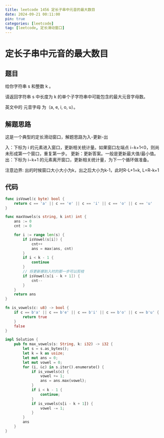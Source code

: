 ```yaml
---
title: leetcode 1456 定长子串中元音的最大数目
date: 2024-09-21 00:11:00
pin: true
categories: [leetcode]
tag: [leetcode, 定长滑动窗口]
---
```


# 定长子串中元音的最大数目

## 题目

给你字符串 s 和整数 k 。

请返回字符串 s 中长度为 k 的单个子字符串中可能包含的最大元音字母数。

英文中的 元音字母 为（a, e, i, o, u）。

## 解题思路

这是一个典型的定长滑动窗口，解题思路为入-更新-出

入：下标为 i 的元素进入窗口，更新相关统计量。如果窗口左端点 i−k+1<0，则尚未形成第一个窗口，重复第一步。
更新：更新答案。一般是更新最大值/最小值。
出：下标为 i−k+1 的元素离开窗口，更新相关统计量，为下一个循环做准备。

注意边界: 出的时候窗口大小大小为k，出之后大小为k-1，此时R-L+1=k, L=R-k+1

## 代码

```go
func isVowel(c byte) bool {
    return c == 'a' || c == 'e' || c == 'i' || c == 'o' || c == 'u'
}

func maxVowels(s string, k int) int {
    ans := 0
    cnt := 0

    for i := range len(s) {
        if isVowel(s[i]) {
            cnt++
            ans = max(ans, cnt)
        }
        if i < k - 1 {
            continue
        }
        // 将更新挪到入时的那一步可以剪枝
        if isVowel(s[i - k + 1]) {
            cnt--
        }
    }
    return ans
}
```

```rust
fn is_vowels(c: u8) -> bool {
    if c == b'a' || c == b'e' || c == b'i' || c == b'o' || c == b'u' {
        return true
    }
    false
}

impl Solution {
    pub fn max_vowels(s: String, k: i32) -> i32 {
        let s = s.as_bytes();
        let k = k as usize;
        let mut ans = 0;
        let mut vowel = 0;
        for (i, &c) in s.iter().enumerate() {
            if is_vowels(c) {
                vowel += 1;
                ans = ans.max(vowel);
            }
            if i < k - 1 {
                continue;
            }
            if is_vowels(s[i - k + 1]) {
                vowel -= 1;
            }
        }
        ans
    }
}
```
